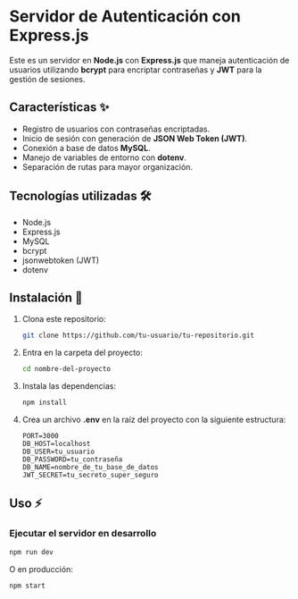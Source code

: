 # Servidor de Autenticación con Express.js

Este es un servidor en **Node.js** con **Express.js** que maneja autenticación de usuarios utilizando **bcrypt** para encriptar contraseñas y **JWT** para la gestión de sesiones.

## Características ✨
- Registro de usuarios con contraseñas encriptadas.
- Inicio de sesión con generación de **JSON Web Token (JWT)**.
- Conexión a base de datos **MySQL**.
- Manejo de variables de entorno con **dotenv**.
- Separación de rutas para mayor organización.

## Tecnologías utilizadas 🛠️
- Node.js
- Express.js
- MySQL
- bcrypt
- jsonwebtoken (JWT)
- dotenv

## Instalación 🚀
1. Clona este repositorio:
   ```sh
   git clone https://github.com/tu-usuario/tu-repositorio.git
   ```
2. Entra en la carpeta del proyecto:
   ```sh
   cd nombre-del-proyecto
   ```
3. Instala las dependencias:
   ```sh
   npm install
   ```
4. Crea un archivo **.env** en la raíz del proyecto con la siguiente estructura:
   ```env
   PORT=3000
   DB_HOST=localhost
   DB_USER=tu_usuario
   DB_PASSWORD=tu_contraseña
   DB_NAME=nombre_de_tu_base_de_datos
   JWT_SECRET=tu_secreto_super_seguro
   ```

## Uso ⚡
### Ejecutar el servidor en desarrollo
```sh
npm run dev
```
O en producción:
```sh
npm start
```
